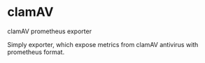 # clamAV
clamAV prometheus exporter

Simply exporter, which expose metrics from clamAV antivirus with prometheus format.
